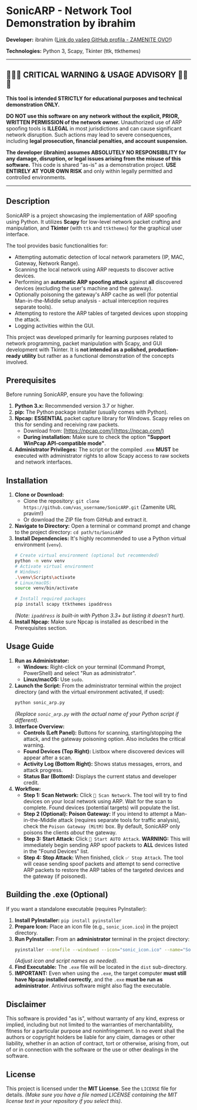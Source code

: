 # SonicARP - Network Tool Demonstration by ibrahim

**Developer:** ibrahim ([Link do vašeg GitHub profila - ZAMENITE OVO!](https://github.com/vas_username))

**Technologies:** Python 3, Scapy, Tkinter (ttk, ttkthemes)

---

## 🚨🚨🚨 CRITICAL WARNING & USAGE ADVISORY 🚨🚨🚨

**This tool is intended STRICTLY for educational purposes and technical demonstration ONLY.**

**DO NOT use this software on any network without the explicit, PRIOR, WRITTEN PERMISSION of the network owner.** Unauthorized use of ARP spoofing tools is **ILLEGAL** in most jurisdictions and can cause significant network disruption. Such actions may lead to severe consequences, including **legal prosecution, financial penalties, and account suspension.**

**The developer (ibrahim) assumes ABSOLUTELY NO RESPONSIBILITY for any damage, disruption, or legal issues arising from the misuse of this software.** This code is shared "as-is" as a demonstration project. **USE ENTIRELY AT YOUR OWN RISK** and only within legally permitted and controlled environments.

---

## Description

SonicARP is a project showcasing the implementation of ARP spoofing using Python. It utilizes **Scapy** for low-level network packet crafting and manipulation, and **Tkinter** (with `ttk` and `ttkthemes`) for the graphical user interface.

The tool provides basic functionalities for:
*   Attempting automatic detection of local network parameters (IP, MAC, Gateway, Network Range).
*   Scanning the local network using ARP requests to discover active devices.
*   Performing an **automatic ARP spoofing attack** against **all** discovered devices (excluding the user's machine and the gateway).
*   Optionally poisoning the gateway's ARP cache as well (for potential Man-in-the-Middle setup analysis - actual interception requires separate tools).
*   Attempting to restore the ARP tables of targeted devices upon stopping the attack.
*   Logging activities within the GUI.

This project was developed primarily for learning purposes related to network programming, packet manipulation with Scapy, and GUI development with Tkinter. It is **not intended as a polished, production-ready utility** but rather as a functional demonstration of the concepts involved.

## Prerequisites

Before running SonicARP, ensure you have the following:

1.  **Python 3.x:** Recommended version 3.7 or higher.
2.  **pip:** The Python package installer (usually comes with Python).
3.  **Npcap:** **ESSENTIAL** packet capture library for Windows. Scapy relies on this for sending and receiving raw packets.
    *   Download from: [https://npcap.com/](https://npcap.com/)
    *   **During installation:** Make sure to check the option **"Support WinPcap API-compatible mode"**.
4.  **Administrator Privileges:** The script or the compiled `.exe` **MUST** be executed with administrator rights to allow Scapy access to raw sockets and network interfaces.

## Installation

1.  **Clone or Download:**
    *   Clone the repository: `git clone https://github.com/vas_username/SonicARP.git` (Zamenite URL pravim!)
    *   Or download the ZIP file from GitHub and extract it.
2.  **Navigate to Directory:**
    Open a terminal or command prompt and change to the project directory: `cd path/to/SonicARP`
3.  **Install Dependencies:**
    It's highly recommended to use a Python virtual environment (`venv`).
    ```bash
    # Create virtual environment (optional but recommended)
    python -m venv venv
    # Activate virtual environment
    # Windows:
    .\venv\Scripts\activate
    # Linux/macOS:
    source venv/bin/activate

    # Install required packages
    pip install scapy ttkthemes ipaddress
    ```
    *(Note: `ipaddress` is built-in with Python 3.3+ but listing it doesn't hurt).*
4.  **Install Npcap:** Make sure Npcap is installed as described in the Prerequisites section.

## Usage Guide

1.  **Run as Administrator:**
    *   **Windows:** Right-click on your terminal (Command Prompt, PowerShell) and select "Run as administrator".
    *   **Linux/macOS:** Use `sudo`.
2.  **Launch the Script:**
    From the administrator terminal within the project directory (and with the virtual environment activated, if used):
    ```bash
    python sonic_arp.py
    ```
    *(Replace `sonic_arp.py` with the actual name of your Python script if different).*
3.  **Interface Overview:**
    *   **Controls (Left Panel):** Buttons for scanning, starting/stopping the attack, and the gateway poisoning option. Also includes the critical warning.
    *   **Found Devices (Top Right):** Listbox where discovered devices will appear after a scan.
    *   **Activity Log (Bottom Right):** Shows status messages, errors, and attack progress.
    *   **Status Bar (Bottom):** Displays the current status and developer credit.
4.  **Workflow:**
    *   **Step 1: Scan Network:** Click `📡 Scan Network`. The tool will try to find devices on your local network using ARP. Wait for the scan to complete. Found devices (potential targets) will populate the list.
    *   **Step 2 (Optional): Poison Gateway:** If you intend to attempt a Man-in-the-Middle attack (requires separate tools for traffic analysis), check the `Poison Gateway (MitM)` box. By default, SonicARP only poisons the clients *about* the gateway.
    *   **Step 3: Start Attack:** Click `🚀 Start AUTO Attack`. **WARNING:** This will immediately begin sending ARP spoof packets to **ALL** devices listed in the "Found Devices" list.
    *   **Step 4: Stop Attack:** When finished, click `✅ Stop Attack`. The tool will cease sending spoof packets and attempt to send corrective ARP packets to restore the ARP tables of the targeted devices and the gateway (if poisoned).

## Building the .exe (Optional)

If you want a standalone executable (requires PyInstaller):

1.  **Install PyInstaller:** `pip install pyinstaller`
2.  **Prepare Icon:** Place an icon file (e.g., `sonic_icon.ico`) in the project directory.
3.  **Run PyInstaller:** From an **administrator** terminal in the project directory:
    ```bash
    pyinstaller --onefile --windowed --icon="sonic_icon.ico" --name="SonicARP_by_ibrahim" sonic_arp.py
    ```
    *(Adjust icon and script names as needed).*
4.  **Find Executable:** The `.exe` file will be located in the `dist` sub-directory.
5.  **IMPORTANT:** Even when using the `.exe`, the target computer **must still have Npcap installed correctly**, and the `.exe` **must be run as administrator**. Antivirus software might also flag the executable.

## Disclaimer

This software is provided "as is", without warranty of any kind, express or implied, including but not limited to the warranties of merchantability, fitness for a particular purpose and noninfringement. In no event shall the authors or copyright holders be liable for any claim, damages or other liability, whether in an action of contract, tort or otherwise, arising from, out of or in connection with the software or the use or other dealings in the software.

## License

This project is licensed under the **MIT License**. See the `LICENSE` file for details.
*(Make sure you have a file named LICENSE containing the MIT license text in your repository if you select this)*.

